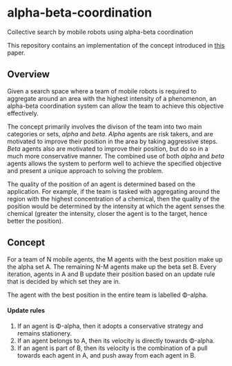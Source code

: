 # alpha-beta-coordination
Collective search by mobile robots using alpha-beta coordination

This repository contains an implementation of the concept introduced in
[this](https://www.osti.gov/servlets/purl/645499) paper.

## Overview

Given a search space where a team of mobile robots is required to aggregate around an area with the highest intensity of a phenomenon, an alpha-beta coordination system can allow the team to achieve this objective effectively.

The concept primarily involves the divison of the team into two main categories or sets, _alpha_ and _beta_. _Alpha_ agents are risk takers, and
are motivated to improve their position in the area by taking aggressive steps. _Beta_ agents also are motivated to improve their position, but do
so in a much more conservative manner. The combined use of both _alpha_ and _beta_ agents allows the system to perform well to achieve the specified objective and present a unique approach to solving the problem.

The quality of the position of an agent is determined based on the application. For example, if the team is tasked with aggregating around the region with the highest concentration of a chemical, then the quality of the position would be determined by the intensity at which the agent
senses the chemical (greater the intensity, closer the agent is to the target, hence better the position).

## Concept

For a team of N mobile agents, the M agents with the best position make up the alpha set A. The
remaining N-M agents make up the beta set B. Every iteration, agents in A and B update their position based on an update rule that is decided by which set they are in.

The agent with the best position in the entire team is labelled Φ-alpha.

#### Update rules

1. If an agent is Φ-alpha, then it adopts a conservative strategy and remains stationery.
2. If an agent belongs to A, then its velocity is directly towards Φ-alpha.
3. If an agent is part of B, then its velocity is the combination of a pull towards each agent in A, and push away from each agent in B.
